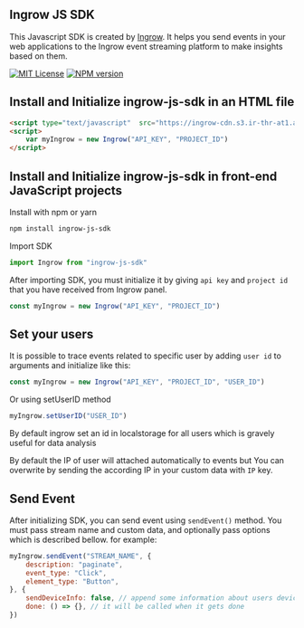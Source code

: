 ## Ingrow JS SDK

This Javascript SDK is created by [Ingrow](https://ingrow.co). It helps you send events in your web applications to the Ingrow event streaming platform to make insights based on them.

[![MIT License][license-image]][license-url]
[![NPM version][npm-version-image]][npm-url]

## Install and Initialize ingrow-js-sdk in an HTML file
```HTML
<script type="text/javascript"  src="https://ingrow-cdn.s3.ir-thr-at1.arvanstorage.com/ingrow-sdk.js"></script>
<script>
    var myIngrow = new Ingrow("API_KEY", "PROJECT_ID")
</script>
```

## Install and Initialize ingrow-js-sdk in front-end JavaScript projects

Install with npm or yarn
```sh
npm install ingrow-js-sdk
```
Import SDK
```js
import Ingrow from "ingrow-js-sdk"
```
After importing SDK, you must initialize it by giving `api key` and `project id` that you have received from Ingrow panel.
```js
const myIngrow = new Ingrow("API_KEY", "PROJECT_ID")
```

## Set your users
It is possible to trace events related to specific user by adding `user id` to arguments and initialize like this:
```js
const myIngrow = new Ingrow("API_KEY", "PROJECT_ID", "USER_ID")
```
Or using setUserID method
```js
myIngrow.setUserID("USER_ID")
```
By default ingrow set an id in localstorage for all users which is gravely useful for data analysis

By default the IP of user will attached automatically to events but You can
overwrite by sending the according IP in your custom data with `IP` key.

## Send Event

After initializing SDK, you can send event using `sendEvent()` method. You must pass stream name and custom data, and optionally pass options which is described bellow. for example:
```js
myIngrow.sendEvent("STREAM_NAME", {
    description: "paginate",
    event_type: "Click",
    element_type: "Button",
}, {
    sendDeviceInfo: false, // append some information about users device
    done: () => {}, // it will be called when it gets done
})
```

[license-image]: http://img.shields.io/badge/license-MIT-blue.svg?style=flat
[license-url]: LICENSE

[npm-url]: https://www.npmjs.com/package/ingrow-js-sdk
[npm-version-image]: http://img.shields.io/npm/v/ingrow-js-sdk.svg?style=flat